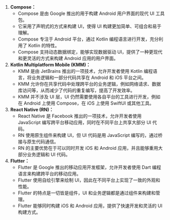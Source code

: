 1. **Compose：**
   - Compose 是由 Google 推出的用于构建 Android 用户界面的现代 UI 工具包。
   - 它采用了声明式的方式来构建 UI，使得 UI 构建更加简单、可组合和易于理解。
   - Compose 专注于 Android 平台，通过 Kotlin 编程语言进行开发，充分利用了 Kotlin 的特性。
   - Compose 支持动态数据绑定，能够实现数据驱动 UI，提供了一种更现代和更灵活的方式来构建 Android 应用的用户界面。
2. **Kotlin Multiplatform Mobile (KMM)：**
   - KMM 是由 JetBrains 推出的一项技术，允许开发者使用 Kotlin 编程语言，将业务逻辑和一部分代码共享在 Android 和 iOS 平台之间。
   - KMM 允许你在共享代码中处理跨平台的业务逻辑，例如网络请求、数据库访问等，从而减少了代码的重复编写，提高了开发效率。
   - KMM 并不涉及 UI 层，UI 仍然需要使用各自平台的工具进行开发，例如在 Android 上使用 Compose，在 iOS 上使用 SwiftUI 或其他工具。
3. **React Native (RN)：**
   - React Native 是 Facebook 推出的一项技术，允许开发者使用 JavaScript 编写跨平台移动应用，同时在不同平台上共享大部分 UI 代码。
   - RN 使用原生组件来构建 UI，但 UI 代码是用 JavaScript 编写的，通过桥接与原生代码通信。
   - RN 的主要优势在于可以同时开发 iOS 和 Android 应用，并且能够重用大部分业务逻辑和 UI 代码。
4. **Flutter：**
   - Flutter 是 Google 推出的移动应用开发框架，允许开发者使用 Dart 编程语言来构建跨平台的移动应用。
   - Flutter 使用自绘引擎来绘制 UI，因此在不同平台上实现了一致的外观和性能。
   - Flutter 的特点是一切皆是组件，UI 和业务逻辑都是通过组件来构建和管理。
   - Flutter 能够同时构建 iOS 和 Android 应用，提供了快速开发和灵活的 UI 构建方式。